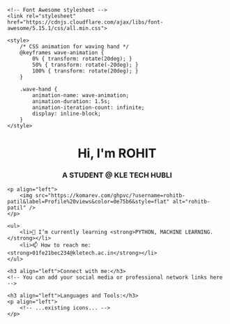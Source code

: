 <!DOCTYPE html>
<html lang="en">

<head>
    <meta charset="UTF-8">
    <meta name="viewport" content="width=device-width, initial-scale=1.0">
    <title>Rohit's Page</title>

    <!-- Font Awesome stylesheet -->
    <link rel="stylesheet" href="https://cdnjs.cloudflare.com/ajax/libs/font-awesome/5.15.1/css/all.min.css">

    <style>
        /* CSS animation for waving hand */
        @keyframes wave-animation {
            0% { transform: rotate(20deg); }
            50% { transform: rotate(-20deg); }
            100% { transform: rotate(20deg); }
        }

        .wave-hand {
            animation-name: wave-animation;
            animation-duration: 1.5s;
            animation-iteration-count: infinite;
            display: inline-block;
        }
    </style>
</head>

<body>
    <h1 align="center"><span class="wave-hand"><i class="fas fa-hand-wave"></i></span> Hi, I'm ROHIT</h1>
    <h3 align="center">A STUDENT @ KLE TECH HUBLI</h3>

    <p align="left">
        <img src="https://komarev.com/ghpvc/?username=rohitb-patil&label=Profile%20views&color=0e75b6&style=flat" alt="rohitb-patil" />
    </p>

    <ul>
        <li>🌱 I’m currently learning <strong>PYTHON, MACHINE LEARNING.</strong></li>
        <li>📫 How to reach me: <strong>01fe21bec234@kletech.ac.in</strong></li>
    </ul>

    <h3 align="left">Connect with me:</h3>
    <!-- You can add your social media or professional network links here -->

    <h3 align="left">Languages and Tools:</h3>
    <p align="left">
        <!-- ...existing icons... -->
    </p>
</body>

</html>

